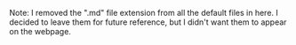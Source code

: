 Note: I removed the ".md" file extension from all the default files in here. I decided to leave them for future reference, but I didn't want them to appear on the webpage.

